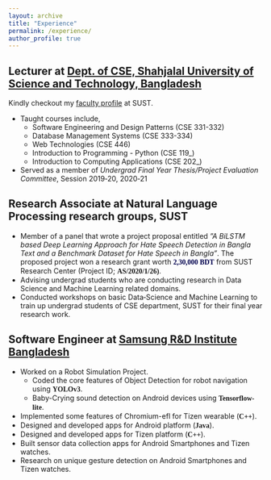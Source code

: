 ```yaml
---
layout: archive
title: "Experience"
permalink: /experience/
author_profile: true
---
```


##  **Lecturer** at [Dept. of CSE, Shahjalal University of Science and Technology, Bangladesh](https://www.sust.edu/d/cse)
Kindly checkout my [faculty profile](https://www.sust.edu/d/cse/faculty-profile-detail/700) at SUST.<br>

* Taught courses include,
    * Software Engineering and Design Patterns (CSE 331-332)
    * Database Management Systems (CSE 333-334)
    * Web Technologies (CSE 446)
    * Introduction to Programming - Python (CSE 119_)
    * Introduction to Computing Applications (CSE 202_)
* Served as a member of <i>Undergrad Final Year Thesis/Project Evaluation Committee</i>, Session 2019‐20, 2020‐21


##  **Research Associate** at Natural Language Processing research groups, SUST
* Member of a panel that wrote a project proposal entitled <i>”A BiLSTM based Deep Learning Approach for Hate Speech Detection in Bangla Text and a Benchmark Dataset for Hate Speech in Bangla”</i>. The proposed project won a research grant worth <b style="color:#00004d; font-family:'Times New Roman'">2,30,000 BDT</b> from SUST Research Center (Project ID; <b style="font-family:verdana">AS/2020/1/26)</b>.
* Advising undergrad students who are conducting research in Data Science and Machine Learning related domains.
* Conducted workshops on basic Data‐Science and Machine Learning to train up undergrad students of CSE department, SUST for their final year research work.

## Software Engineer at [Samsung R&D Institute Bangladesh](https://research.samsung.com/srbd)
* Worked on a Robot Simulation Project. 
    * Coded the core features of Object Detection for robot navigation using <b style="font-family:verdana">YOLOv3</b>.
    * Baby-Crying sound detection on Android devices using <b style="font-family:verdana">Tensorflow-lite</b>.
* Implemented some features of Chromium-efl for Tizen wearable (<b style="font-family:verdana">C++</b>).
* Designed and developed apps for Android platform (<b style="font-family:verdana">Java</b>).
* Designed and developed apps for Tizen platform (<b style="font-family:verdana">C++</b>).
* Built sensor data collection apps for Android Smartphones and Tizen watches.
* Research on unique gesture detection on Android Smartphones and Tizen watches.
